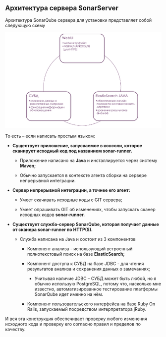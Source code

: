 Архитектура сервера SonarServer
-------------------------------

Архитектура SonarQube сервера для установки представляет собой следующую схему

![](media/cb70ed3538083089961244d4a7f353e2.png)

То есть – если написать простым языком:

-   **Существует приложение, запускаемое в консоли, которое сканирует исходный
    код под названием sonar-runner.**

    -   Приложение написано на **Java** и инсталлируется через систему
        **Maven;**

    -   Обычно запускается в контексте агента сборки на сервере непрерывной
        интеграции.

-   **Сервер непрерывной интеграции, а точнее его агент:**

    -   Умеет скачивать исходные коды с GIT сервера;

    -   Умеет опрашивать GIT об изменениях, чтобы запускать сканер исходных
        кодов **sonar-runner.**

-   **Существует служба-сервер SonarQube, которая получает данные от сканера
    sonar-runner по HTTP(S).**

    -   Служба написана на Java и состоит из 3 компонентов

        -   Компонент анализа - использующий встроенный полнотекстовый поиск на
            базе **ElasticSearch;**

        -   Компонент доступа к СУБД на базе JDBC - для чтения результатов
            анализа и сохранения данных о замечаниях;

            -   Учитывая наличие JDBC – СУБД может быть любой, но я обычно
                использую PostgreSQL, потому что, насколько мне известно,
                автоматизированное тестирование платформы SonarQube идет именно
                на нём.

        -   Компонент пользовательского интерфейса на базе Ruby On Rails,
            запускаемый посредством интерпретатора jRuby.

И вся эта конструкция обеспечивает проверку любого изменения исходного кода и
проверку его согласно правил и пределов по качеству.
